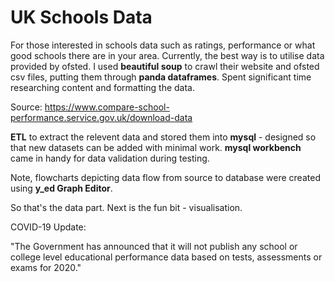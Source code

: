 # UK Schools Data
For those interested in schools data such as ratings, performance or what good schools there are in your area. Currently, the best way is to utilise data provided by ofsted. I used **beautiful soup** to crawl their website and ofsted csv files, putting them through **panda dataframes**. Spent significant time researching content and formatting the data.

Source: https://www.compare-school-performance.service.gov.uk/download-data

**ETL** to extract the relevent data and stored them into **mysql** - designed so that new datasets can be added with minimal work. **mysql workbench** came in handy for data validation during testing.

Note, flowcharts depicting data flow from source to database were created using **y_ed Graph Editor**.

So that's the data part. Next is the fun bit - visualisation.

COVID-19 Update:

"The Government has announced that it will not publish any school or college level educational performance data based on tests, assessments or exams for 2020."

